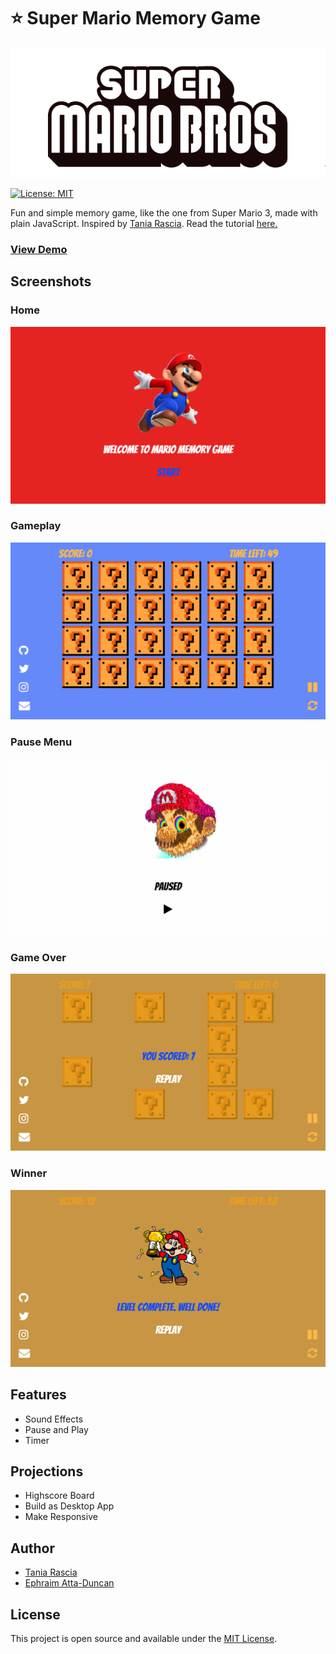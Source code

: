 # ⭐ Super Mario Memory Game

<div align="center">
  <img src="./img/logo.png">
</div>

[![License: MIT](https://img.shields.io/badge/License-MIT-blue.svg)](https://opensource.org/licenses/MIT)

Fun and simple memory game, like the one from Super Mario 3, made with plain JavaScript.
Inspired by [Tania Rascia](http://taniarascia.github.io/memory). Read the tutorial [here.](https://www.taniarascia.com/how-to-create-a-memory-game-super-mario-with-plain-javascript/)

### [View Demo](https://super-mario.now.sh/)

## Screenshots

### Home

<img src="./img/sc1.png">

### Gameplay

<img src="./img/sc2.png">

### Pause Menu

<img src="./img/sc3.png">

### Game Over

<img src="./img/sc4.png">

### Winner

<img src="./img/sc5.png">

## Features

- Sound Effects
- Pause and Play
- Timer

## Projections

- Highscore Board
- Build as Desktop App
- Make Responsive

## Author

- [Tania Rascia](https://www.taniarascia.com)
- [Ephraim Atta-Duncan](https://duncann.now.sh)

## License

This project is open source and available under the [MIT License](LICENSE).
